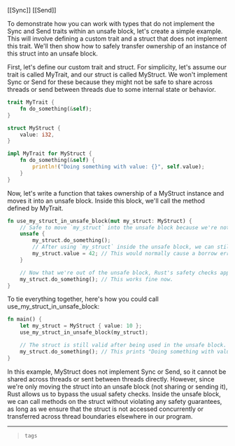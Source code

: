 [[Sync]] [[Send]]

To demonstrate how you can work with types that do not implement the Sync and Send traits within an unsafe block, let's create a simple example. This will involve defining a custom trait and a struct that does not implement this trait. We'll then show how to safely transfer ownership of an instance of this struct into an unsafe block.

First, let's define our custom trait and struct. For simplicity, let's assume our trait is called MyTrait, and our struct is called MyStruct. We won't implement Sync or Send for these because they might not be safe to share across threads or send between threads due to some internal state or behavior.

```rust
trait MyTrait {
    fn do_something(&self);
}

struct MyStruct {
    value: i32,
}

impl MyTrait for MyStruct {
    fn do_something(&self) {
        println!("Doing something with value: {}", self.value);
    }
}
```

Now, let's write a function that takes ownership of a MyStruct instance and moves it into an unsafe block. Inside this block, we'll call the method defined by MyTrait.

```rust
fn use_my_struct_in_unsafe_block(mut my_struct: MyStruct) {
    // Safe to move `my_struct` into the unsafe block because we're not sharing it or sending it across threads.
    unsafe {
        my_struct.do_something();
        // After using `my_struct` inside the unsafe block, we can still use it outside if needed.
        my_struct.value = 42; // This would normally cause a borrow error outside the unsafe block.
    }

    // Now that we're out of the unsafe block, Rust's safety checks apply again.
    my_struct.do_something(); // This works fine now.
}
```

To tie everything together, here's how you could call use_my_struct_in_unsafe_block:

```rust
fn main() {
    let my_struct = MyStruct { value: 10 };
    use_my_struct_in_unsafe_block(my_struct);

    // The struct is still valid after being used in the unsafe block.
    my_struct.do_something(); // This prints "Doing something with value: 42"
}
```

In this example, MyStruct does not implement Sync or Send, so it cannot be shared across threads or sent between threads directly. However, since we're only moving the struct into an unsafe block (not sharing or sending it), Rust allows us to bypass the usual safety checks. Inside the unsafe block, we can call methods on the struct without violating any safety guarantees, as long as we ensure that the struct is not accessed concurrently or transferred across thread boundaries elsewhere in our program.

---

> `tags` 
